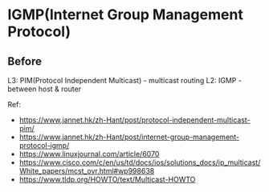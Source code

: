 # IGMP(Internet Group Management Protocol)

## Before
L3: PIM(Protocol Independent Multicast) - multicast routing 
L2: IGMP - between host & router


Ref:
- https://www.jannet.hk/zh-Hant/post/protocol-independent-multicast-pim/
- https://www.jannet.hk/zh-Hant/post/internet-group-management-protocol-igmp/
- https://www.linuxjournal.com/article/6070
- https://www.cisco.com/c/en/us/td/docs/ios/solutions_docs/ip_multicast/White_papers/mcst_ovr.html#wp998638
- https://www.tldp.org/HOWTO/text/Multicast-HOWTO

